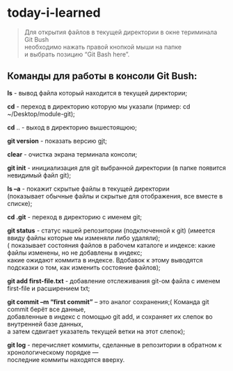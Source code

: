 # today-i-learned
> Для открытия файлов в текущей директории в окне териминала Git Bush  
> необходимо нажать правой кнопкой мыши на папке  
> и выбрать позицию “Git Bash here”.

## Команды для работы в консоли Git Bush:   
**ls** - вывод файла который находится в текущей директории;  

**cd** - переход в директорию которую мы указали (пример: cd ~/Desktop/module-git);  

**cd** .. - выход в директорию вышестоящюю;  

**git version** - показать версию gjt;  

**clear** - очистка экрана терминала консоли;  

**git init** - инициализация для git выбранной директории (в папке появится невидимый файл git);  

**ls –a** - покажит скрытые файлы в текущей директории  
(показывает обычные файлы и скрытые для отображения, все вместе в списке);  

**cd .git** - переход в директорию с именем git;  

**git status** - статус нашей репозитории (подключенной к git) (имеется ввиду файлы которые мы изменяли либо удаляли);  
( показывает состояния файлов в рабочем каталоге и индексе: какие файлы изменены, но не добавлены в индекс;  
какие ожидают коммита в индексе. Вдобавок к этому выводятся подсказки о том, как изменить состояние файлов);  

**git add first-file.txt** - добавление отслеживания git-ом файла с именем first-file и расширением txt;  

**git commit –m “first commit”**  – это аналог сохранения;( Команда git commit берёт все данные,  
добавленные в индекс с помощью git add, и сохраняет их слепок во внутренней базе данных,  
а затем сдвигает указатель текущей ветки на этот слепок);  

**git log** - перечисляет коммиты, сделанные в репозитории в обратном к хронологическому порядке —  
последние коммиты находятся вверху.  
